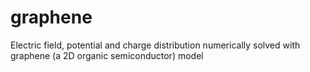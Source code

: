 # graphene
Electric field, potential and charge distribution numerically solved with graphene (a 2D organic semiconductor) model

